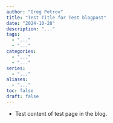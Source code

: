 ```yaml
---
author: "Greg Petrov"
title: "Test Title for Test blogpost"
date: "2024-10-28"
description: "..."
tags:
  - "..."
  - "..."
categories:
  - "..."
  - "..."
series:
  - "..."
aliases:
  - "..."
toc: false
draft: false
---
```


- Test content of test page in the blog.
